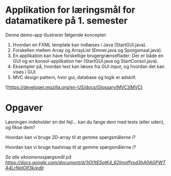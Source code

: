 # Applikation for læringsmål for datamatikere på 1. semester

Denne demo-app illustrerer følgende koncepter:

1. Hvordan en FXML template kan indlæses i Java (StartGUI.java).
2. Forskellen mellem Array og ArrayList (Emner.java og Sporgsmaal.java).
3. En applikation kan have forskellige brugergrænseflader: Der er både en GUI og en konsol-applikation her (StartGUI.java og StartConsol.java).
4. Eksempler på, hvordan text kan læses fra GUI input, og hvordan det kan vises i GUI.
5. MVC design pattern, hvor gui, database og logik er adskilt.


![https://developer.mozilla.org/en-US/docs/Glossary/MVC](MVC)

# Opgaver
Løsningen indeholder en del fejl... kan du fange dem med tests (eller uden), og fikse dem? 

Hvordan kan vi bruge 2D-array til at gemme spørgsmålerne i?

Hvordan kan vi bruge hashmap til at gemme spørgsmålerne i?

_Se alle eksamensspørgsmål på https://docs.google.com/document/d/1iOl1tE5otK4_62Imoffysd3hA0AGPWTA4LrNidOlf3k/edit_
